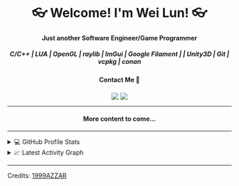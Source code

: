 <div align="center">
<h1 align="center">👓 Welcome! I'm Wei Lun! 👓</h1>
<h4 align="center">Just another Software Engineer/Game Programmer</h4>
<h5 align="center">C/C++ | LUA | OpenGL | raylib | ImGui | Google Filament | | Unity3D | Git | vcpkg | conan</h5>
<h4 align="center">Contact Me 🤙</h4>
<a href="mailto:weilun.lam@gmail.com" target="blank"><img align="center"
         src="https://img.shields.io/badge/gmail-%23ea4335.svg?style=for-the-badge&logo=gmail&logoColor=white"
/></a>
<a href="https://www.linkedin.com/in/wei-lun-lam-761832b7/" target="blank"><img align="center"
         src="https://img.shields.io/badge/linkedin-%230077B5.svg?style=for-the-badge&logo=linkedin&logoColor=white"
/></a>
</div>

-----
<h4 align="center">More content to come...</h4>

-----
<details> 
  <summary>💻 GitHub Profile Stats</summary>
  <div>
  <samp>
    <h2 align="center"> Github Stats </h2>
      <br/>
    <details open>
  <summary><h3>Languages</h3></summary>
            <p align="center">
        <a href="https://github.com/lamweilun/">
          <img src="https://github-readme-stats.vercel.app/api/top-langs/?username=lamweilun&langs_count=6&theme=gruvbox&layout=compact&hide_border=true"
          alt="lamweilun :: overall Top Langs " /></a>
      </p>
        <p align="center">
          <a href="https://github.com/lamweilun/">
          <img width="45%" src="https://github-profile-summary-cards.vercel.app/api/cards/repos-per-language?username=lamweilun&theme=gruvbox&layout=compact&hide_border=true"
          alt="lamweilun :: Top Langs by repo" />
          <img width="45%" src="https://github-profile-summary-cards.vercel.app/api/cards/most-commit-language?username=lamweilun&theme=gruvbox&layout=compact&hide_border=true"
          alt="lamweilun :: Top Langs by commit" />
          </a>
        </p>
</details>
    <details open>
  <summary><h3>stasistic</h3></summary>
        <p align="center">
          <a href="https://github.com/lamweilun/">
          <img width="49.5%" src="https://github-readme-stats.vercel.app/api?username=lamweilun&show_icons=true&theme=gruvbox&hide_border=true" />
          <img width="49.5%" src="https://github-readme-streak-stats.herokuapp.com/?user=lamweilun&theme=gruvbox&hide_border=true" />
          </a>
       </p>
     <br>
     </samp>
  </div>    
</details>

<details>
  <summary>📈 Latest Activity Graph</summary>
  <samp>
  <br/>
  <a href="mailto:weilun.lam@gmail.com" target="blank"><img align="center"
         src="https://github-readme-activity-graph.cyclic.app/graph?username=lamweilun&theme=github"
  /></a>
  </samp>
  </details>

-----
Credits: [1999AZZAR](https://github.com/1999AZZAR)
